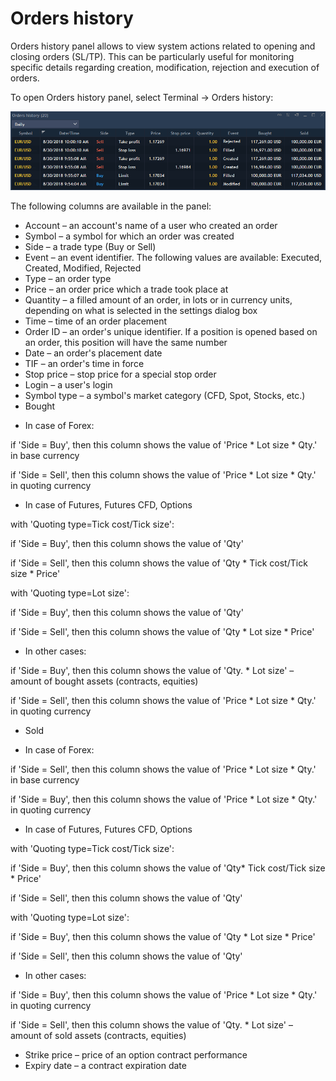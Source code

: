 # Orders history


Orders history panel allows to view system actions related to opening and closing orders \(SL/TP\). This can be particularly useful for monitoring specific details regarding creation, modification, rejection and execution of orders.

To open Orders history panel, select Terminal -&gt; Orders history:

![](../../.gitbook/assets/assets-2f-lmcqxhh2xadwpujcvxr-2f-lmqlw0asr9rz7ajckmt-2f-lmqmwnlr1cxwmiidxc4-2f1.png)

The following columns are available in the panel:

* Account – an account's name of a user who created an order
* Symbol – a symbol for which an order was created
* Side – a trade type \(Buy or Sell\)
* Event – an event identifier. The following values are available: Executed, Created, Modified, Rejected
* Type – an order type
* Price – an order price which a trade took place at
* Quantity – a filled amount of an order, in lots or in currency units, depending on what is selected in the settings dialog box
* Time – time of an order placement
* Order ID – an order's unique identifier. If a position is opened based on an order, this position will have the same number
* Date – an order's placement date
* TIF – an order's time in force
* Stop price – stop price for a special stop order
* Login – a user's login
* Symbol type – a symbol's market category \(CFD, Spot, Stocks, etc.\)
* Bought

- In case of Forex:

if 'Side = Buy', then this column shows the value of 'Price \* Lot size \* Qty.' in base currency

if 'Side = Sell', then this column shows the value of 'Price \* Lot size \* Qty.' in quoting currency

- In case of Futures, Futures CFD, Options

with 'Quoting type=Tick cost/Tick size':

if 'Side = Buy', then this column shows the value of 'Qty'

if 'Side = Sell', then this column shows the value of 'Qty \* Tick cost/Tick size \* Price'

with 'Quoting type=Lot size':

if 'Side = Buy', then this column shows the value of 'Qty'

if 'Side = Sell', then this column shows the value of 'Qty \* Lot size \* Price'

- In other cases:

if 'Side = Buy', then this column shows the value of 'Qty. \* Lot size' – amount of bought assets \(contracts, equities\)

if 'Side = Sell', then this column shows the value of 'Price \* Lot size \* Qty.' in quoting currency

* Sold

- In case of Forex:

if 'Side = Sell', then this column shows the value of 'Price \* Lot size \* Qty.' in base currency

if 'Side = Buy', then this column shows the value of 'Price \* Lot size \* Qty.' in quoting currency

- In case of Futures, Futures CFD, Options

with 'Quoting type=Tick cost/Tick size':

if 'Side = Buy', then this column shows the value of 'Qty\* Tick cost/Tick size \* Price'

if 'Side = Sell', then this column shows the value of 'Qty'

with 'Quoting type=Lot size':

if 'Side = Buy', then this column shows the value of 'Qty \* Lot size \* Price'

if 'Side = Sell', then this column shows the value of 'Qty'

- In other cases:

if 'Side = Buy', then this column shows the value of 'Price \* Lot size \* Qty.' in quoting currency

if 'Side = Sell', then this column shows the value of 'Qty. \* Lot size' – amount of sold assets \(contracts, equities\)

* Strike price – price of an option contract performance
* Expiry date – a contract expiration date
